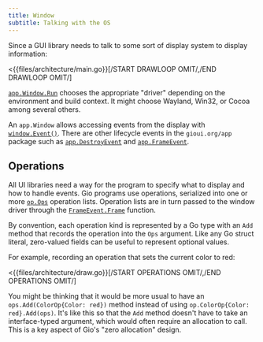 ```yaml
---
title: Window
subtitle: Talking with the OS
---
```


Since a GUI library needs to talk to some sort of display system to display information:

<{{files/architecture/main.go}}[/START DRAWLOOP OMIT/,/END DRAWLOOP OMIT/]

[`app.Window.Run`](http://gioui.org/app#Window.Run) chooses the appropriate "driver" depending on the environment and build context. It might choose Wayland, Win32, or Cocoa among several others.

An `app.Window` allows accessing events from the display with [`window.Event()`](https://gioui.org/app#Window.Event). There are other lifecycle events in the `gioui.org/app` package such as [`app.DestroyEvent`](https://gioui.org/app#DestroyEvent) and [`app.FrameEvent`](https://gioui.org/app#FrameEvent).


## Operations

All UI libraries need a way for the program to specify what to display and how to handle events. Gio programs use operations, serialized into one or more [`op.Ops`](https://gioui.org/op#Ops) operation lists. Operation lists are in turn passed to the window driver through the [`FrameEvent.Frame`](https://gioui.org/app#FrameEvent.Frame) function.

By convention, each operation kind is represented by a Go type with an `Add` method that records the operation into the `Ops` argument. Like any Go struct literal, zero-valued fields can be useful to represent optional values.

For example, recording an operation that sets the current color to red:

<{{files/architecture/draw.go}}[/START OPERATIONS OMIT/,/END OPERATIONS OMIT/]

You might be thinking that it would be more usual to have an `ops.Add(ColorOp{Color: red})` method instead of using `op.ColorOp{Color: red}.Add(ops)`. It's like this so that the `Add` method doesn't have to take an interface-typed argument, which would often require an allocation to call. This is a key aspect of Gio's "zero allocation" design.
